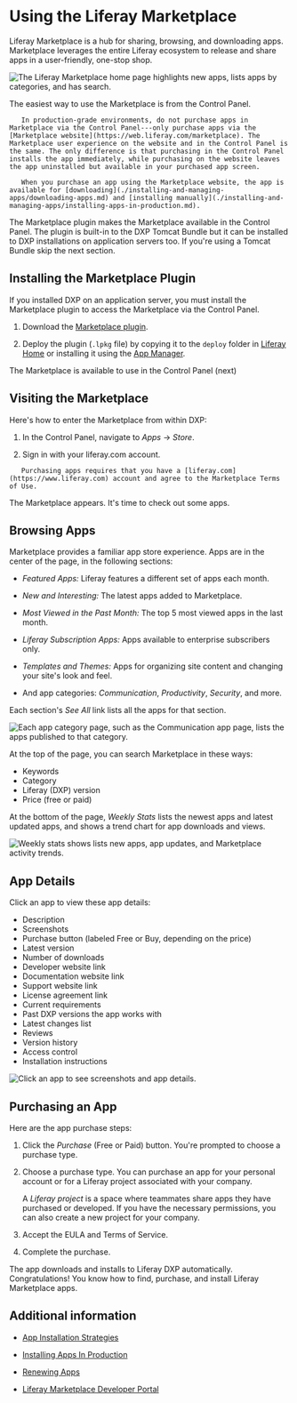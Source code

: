 # Using the Liferay Marketplace 

Liferay Marketplace is a hub for sharing, browsing, and downloading apps. Marketplace leverages the entire Liferay ecosystem to release and share apps in a user-friendly, one-stop shop.

![The Liferay Marketplace home page highlights new apps, lists apps by categories, and has search.](./using-the-liferay-marketplace/images/01.png)

The easiest way to use the Marketplace is from the Control Panel.

```important::
   In production-grade environments, do not purchase apps in Marketplace via the Control Panel---only purchase apps via the [Marketplace website](https://web.liferay.com/marketplace). The Marketplace user experience on the website and in the Control Panel is the same. The only difference is that purchasing in the Control Panel installs the app immediately, while purchasing on the website leaves the app uninstalled but available in your purchased app screen.

   When you purchase an app using the Marketplace website, the app is available for [downloading](./installing-and-managing-apps/downloading-apps.md) and [installing manually](./installing-and-managing-apps/installing-apps-in-production.md).
```

The Marketplace plugin makes the Marketplace available in the Control Panel. The plugin is built-in to the DXP Tomcat Bundle but it can be installed to DXP installations on application servers too. If you're using a Tomcat Bundle skip the next section. 

## Installing the Marketplace Plugin

If you installed DXP on an application server, you must install the Marketplace plugin to access the Marketplace via the Control Panel.

1. Download the [Marketplace plugin](https://www.liferay.com/marketplace/download).

2. Deploy the plugin (`.lpkg` file) by copying it to the `deploy` folder in [Liferay Home](../14-reference/01-liferay-home.md) or installing it using the [App Manager](./installing-and-managing-apps/managing-apps.md).

The Marketplace is available to use in the Control Panel (next)

## Visiting the Marketplace

Here's how to enter the Marketplace from within DXP:

1. In the Control Panel, navigate to *Apps* &rarr; *Store*.

1. Sign in with your liferay.com account.

``` important::
   Purchasing apps requires that you have a [liferay.com](https://www.liferay.com) account and agree to the Marketplace Terms of Use.
```

The Marketplace appears. It's time to check out some apps.

## Browsing Apps

Marketplace provides a familiar app store experience. Apps are in the center of the page, in the following sections:

* *Featured Apps:* Liferay features a different set of apps each month.

* *New and Interesting:* The latest apps added to Marketplace.

* *Most Viewed in the Past Month:* The top 5 most viewed apps in the last month.

* *Liferay Subscription Apps:* Apps available to enterprise subscribers only.

* *Templates and Themes:* Apps for organizing site content and changing your site's look and feel.

* And app categories: *Communication*, *Productivity*, *Security*, and more.

Each section's *See All* link lists all the apps for that section.

![Each app category page, such as the Communication app page, lists the apps published to that category.](./using-the-liferay-marketplace/images/02.png)

At the top of the page, you can search Marketplace in these ways:

* Keywords
* Category
* Liferay (DXP) version
* Price (free or paid)

At the bottom of the page, *Weekly Stats* lists the newest apps and latest updated apps, and shows a trend chart for app downloads and views.

![Weekly stats shows lists new apps, app updates, and Marketplace activity trends.](./using-the-liferay-marketplace/images/03.png)

## App Details

Click an app to view these app details:

* Description
* Screenshots
* Purchase button (labeled Free or Buy, depending on the price)
* Latest version
* Number of downloads
* Developer website link
* Documentation website link
* Support website link
* License agreement link
* Current requirements
* Past DXP versions the app works with
* Latest changes list
* Reviews 
* Version history 
* Access control 
* Installation instructions

![Click an app to see screenshots and app details.](./using-the-liferay-marketplace/images/04.png)

## Purchasing an App

Here are the app purchase steps:

1. Click the *Purchase* (Free or Paid) button. You're prompted to choose a purchase type.

1. Choose a purchase type. You can purchase an app for your personal account or for a Liferay project associated with your company.

    A *Liferay project* is a space where teammates share apps they have purchased or developed. If you have the necessary permissions, you can also create a new project for your company.

1. Accept the EULA and Terms of Service.

1. Complete the purchase.

The app downloads and installs to Liferay DXP automatically. Congratulations! You know how to find, purchase, and install Liferay Marketplace apps.

## Additional information

* [App Installation Strategies](./installing-and-managing-apps/app-installation-strategies.md)

* [Installing Apps In Production](./installing-and-managing-apps/installing-apps-in-production.md)

* [Renewing Apps](./installing-and-managing-apps/renewing-apps.md)

* [Liferay Marketplace Developer Portal](https://marketplace.liferay.dev/)
